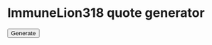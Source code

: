 # ImmuneLion318 quote generator

<button onclick="generate()">Generate</button>

<p id="quote"></p>

<script>
  function generate(){
    array = [
    "Imagine Linkvertise On Something Like This",
    "Any .Net Disassembler",
    "Can Easily View",
    "I Have A Lot Of Features",
    "We Want Money",
    "People Get Good Experience",
    "I Own My Own Executor",
    "I Friends With The Owner",
    "I Found You're Github",
    "You Do Realize I'm From Wrd?",
    "I Think That Code Is Pasted Tho",
    "For Small Key Sys",
    "This Is You're Github One Btw",
    "2 Linkvertise",
    "30 Seconds -> 3 Day Key",
    "Why You Have A Module Class",
    "Don't Specify Browser",
    "Or Should Atleast",
    "Bloxlink Make Me Wanna Die",
    "You == Not Smart",
    "Otherwise Don't Be Retarded About It",
    "Most Of The Time Executors Aren't The Reason",
    "You Are So Retarded",
    "It Genuinely Hurts",
    "Fluxus Is Also Detected",
    "Ah Yes So According To You Then",
    "Wrd Api == Fluxus Dumbass",
    "Don't Try And Act Smarter Lmao",
    "And Btw I Run Mod On Wrd And Have An Executor On Its Front Page",
    "Wrd Is A Community Not A Exploit",
    "Tell Me When You Can Do Better Than Me",
    "Might Be A Few Years",
    "Also Cringe Name Azula.cs Bet You Don't Even Know C# Basic's",
    "Wtf You Saying Wad For",
    "Its So Trash I've Made Money From Nihon And Got 180k Downloads",
    "You And Any Other Random Retard Who Dislikes Nihon",
    "But Again If You Ever Can Compete With Me In C# Lmk",
    "Otherwise Don't Talk Shit About Stuff You Can't Even Comprehend",
    "So Low I Bought A 300$ Oculus Quest 2",
    "And A 1k$ PC With The Money",
    "How About You Make Something Hire Tier Then",
    "I Honestly Don't Care",
     "Our Custom Dll Is In The Works We Haven't Released",
    "You Retarded Or Something",
    "You Want Me To Go Down A List Of Functions",
    "This Is Nihon's Custom Dll",
    "Try You're Hand At Making That Then",
    "Literally You Can't Even Get Close To A Print Sploit Let Alone Comprehend How Retarded You Are Acting To Someone Who Has Some Semblance Of What Their Doing",
    "Explain How To Make HookFunction",
    "Lol Totally This Is Hilarious",
    "Absolute Brainlets",
    "Wearedevs Is Where Pluto Was Posted Lmao",
    "This Man Said It Was A Virus",
    "I Just Done The Linkvertise And Posted His Full Download",
    "Obviously You've Never Heard Of Me I Won't Waste My Time With You",
    "You're Like Intimidation Tactics Or Whatever Won't Work I'll Avoid That Retard For Now",
    "Not Really Scared Just Don't Care",
    "Imagine Being Friends With ToString The Guy Banned From V3rm For Ratting",
    "Idc About You're Opinion",
    "Wasting Time Tryna Insult Me",
    "Cope Harder Crashes Only On Retards",
    "Not Counting Bit Lib And Drawing",
    "Enough To Run Some Pretty Good Shit",
    "A Lot Of People Make The Same Mistake When They Join",
    "I Wouldn't Use One If You Have No Features To Back Up One To Use",
    "And Then No One Hardly Ends Up Downloading Their Stuff Cause Its Just Generic Like The Rest",
    "Jump In For The Money I Learned Fast When I Joined You Can't Immediately Go For Money",
    "It Don't Work Like That, You Need To Have A Pretty Solid Executor Or Even A Custom Dll Before You Should Do Ads Cause Then There Is A Reason To Go Through The     Ad For It",
    "Even I Could Wrote Some Shit Better",
    "Its Autistic And I'm Not But You Appear To Be",
    "Mfer You Can't Even Spell How Old Are You Lmao",
    "When You're Not Retarded Lmk",
    "I Care Less Enjoy The Time You Wasted On That",
    "Lmao Keep Updating It It Means Next To Nothing To Me"
    ]
    var chosen = array[Math.floor(Math.random()*array.length)];
  
    document.getElementById("quote").innerHTML = chosen
  }
</script>
